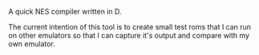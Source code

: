 A quick NES compiler written in D.

The current intention of this tool is to create
small test roms that I can run on other emulators
so that I can capture it's output and compare with
my own emulator.
